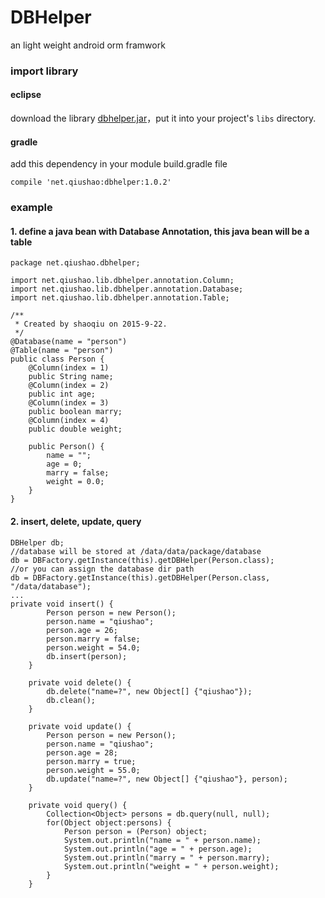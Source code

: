 

DBHelper
======

an light weight android orm framwork

### import library
#### eclipse
download the library [dbhelper.jar](https://github.com/qiushao/DBHelper/blob/master/dbhelper.jar)，put it into your project's `libs` directory.

#### gradle
add this dependency in your module build.gradle file
```
compile 'net.qiushao:dbhelper:1.0.2'
```

### example

#### 1. define a java bean with Database Annotation, this java bean will be a table
```
package net.qiushao.dbhelper;

import net.qiushao.lib.dbhelper.annotation.Column;
import net.qiushao.lib.dbhelper.annotation.Database;
import net.qiushao.lib.dbhelper.annotation.Table;

/**
 * Created by shaoqiu on 2015-9-22.
 */
@Database(name = "person")
@Table(name = "person")
public class Person {
    @Column(index = 1)
    public String name;
    @Column(index = 2)
    public int age;
    @Column(index = 3)
    public boolean marry;
    @Column(index = 4)
    public double weight;

    public Person() {
        name = "";
        age = 0;
        marry = false;
        weight = 0.0;
    }
}

```

#### 2. insert, delete, update, query
```
DBHelper db;
//database will be stored at /data/data/package/database
db = DBFactory.getInstance(this).getDBHelper(Person.class);
//or you can assign the database dir path
db = DBFactory.getInstance(this).getDBHelper(Person.class, "/data/database");
...
private void insert() {
        Person person = new Person();
        person.name = "qiushao";
        person.age = 26;
        person.marry = false;
        person.weight = 54.0;
        db.insert(person);
    }

    private void delete() {
        db.delete("name=?", new Object[] {"qiushao"});
        db.clean();
    }

    private void update() {
        Person person = new Person();
        person.name = "qiushao";
        person.age = 28;
        person.marry = true;
        person.weight = 55.0;
        db.update("name=?", new Object[] {"qiushao"}, person);
    }

    private void query() {
        Collection<Object> persons = db.query(null, null);
        for(Object object:persons) {
            Person person = (Person) object;
            System.out.println("name = " + person.name);
            System.out.println("age = " + person.age);
            System.out.println("marry = " + person.marry);
            System.out.println("weight = " + person.weight);
        }
    }
```
